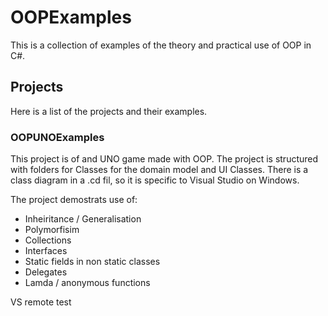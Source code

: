 # OOPExamples

This is a collection of examples of the theory and practical use of OOP in C#.

## Projects

Here is a list of the projects and their examples.

### OOPUNOExamples

This project is of and UNO game made with OOP.
The project is structured with folders for Classes for the domain model and UI Classes.
There is a class diagram in a .cd fil, so it is specific to Visual Studio on Windows. 

The project demostrats use of:
- Inheiritance / Generalisation
- Polymorfisim
- Collections
- Interfaces
- Static fields in non static classes
- Delegates
- Lamda / anonymous functions

VS remote test
